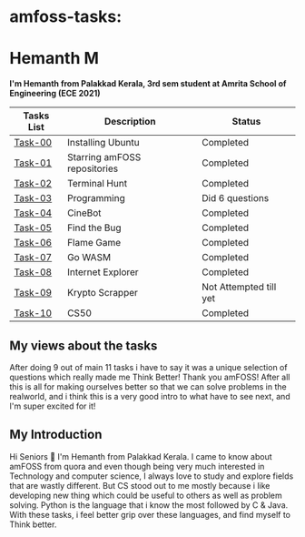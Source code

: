 # amfoss-tasks:
# Hemanth M
**I'm Hemanth from Palakkad Kerala, 3rd sem student at Amrita School of Engineering (ECE 2021)**

**Tasks List**|**Description**|**Status**
--------------|---------------|---------------
[Task-00](https://github.com/Be-impactful/amfoss-tasks/tree/main/task-00)|Installing Ubuntu|Completed
[Task-01](https://github.com/Be-impactful/amfoss-tasks/tree/main/task-01)|Starring amFOSS repositories|Completed
[Task-02](https://github.com/Be-impactful/amfoss-tasks/tree/main/task-02)|Terminal Hunt|Completed
[Task-03](https://github.com/Be-impactful/amfoss-tasks/tree/main/task-03)|Programming|Did 6 questions
[Task-04](https://github.com/Be-impactful/amfoss-tasks/tree/main/task-04)|CineBot|Completed
[Task-05](https://github.com/Be-impactful/amfoss-tasks/tree/main/task-05)|Find the Bug|Completed
[Task-06](https://github.com/Be-impactful/amfoss-tasks/tree/main/task-06)|Flame Game|Completed
[Task-07](https://github.com/Be-impactful/amfoss-tasks/tree/main/task-07)|Go WASM|Completed
[Task-08](https://github.com/Be-impactful/amfoss-tasks/tree/main/task-08)|Internet Explorer|Completed
[Task-09](https://github.com/Be-impactful/amfoss-tasks/tree/main/task-09)|Krypto Scrapper|Not Attempted till yet
[Task-10](https://github.com/Be-impactful/amfoss-tasks/tree/main/task-10)|CS50|Completed

## My views about the tasks
After doing 9 out of main 11 tasks i have to say it was a unique selection of questions which really made me Think Better! Thank you amFOSS!
After all this is all for making ourselves better so that we can solve problems in the realworld, and i think this is a very good intro to what have to see next, and I'm super excited for it!
## My Introduction
Hi Seniors 🙏 I'm Hemanth from Palakkad Kerala. I came to know about amFOSS from quora and even though being very much interested in Technology
and computer science, I always love to study and explore fields that are wastly different. But CS stood out to me mostly because i like developing new thing which could be useful to others as well as problem solving. Python is the language that i know the most followed by C & Java. With these tasks, i feel better grip over these languages, and find myself to Think better.
